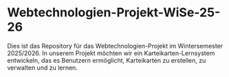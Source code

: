 # Webtechnologien-Projekt-WiSe-25-26
Dies ist das Repository für das Webtechnologien-Projekt im Wintersemester 2025/2026. 
In unserem Projekt möchten wir ein Karteikarten-Lernsystem entwickeln, das es Benutzern ermöglicht,
Karteikarten zu erstellen, zu verwalten und zu lernen.